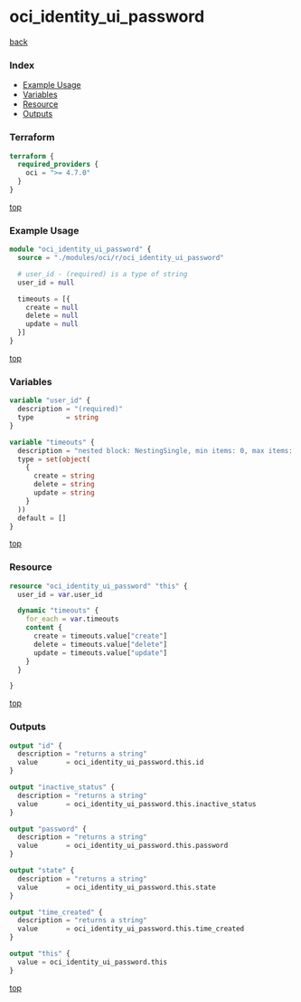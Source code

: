 # oci_identity_ui_password

[back](../oci.md)

### Index

- [Example Usage](#example-usage)
- [Variables](#variables)
- [Resource](#resource)
- [Outputs](#outputs)

### Terraform

```terraform
terraform {
  required_providers {
    oci = ">= 4.7.0"
  }
}
```

[top](#index)

### Example Usage

```terraform
module "oci_identity_ui_password" {
  source = "./modules/oci/r/oci_identity_ui_password"

  # user_id - (required) is a type of string
  user_id = null

  timeouts = [{
    create = null
    delete = null
    update = null
  }]
}
```

[top](#index)

### Variables

```terraform
variable "user_id" {
  description = "(required)"
  type        = string
}

variable "timeouts" {
  description = "nested block: NestingSingle, min items: 0, max items: 0"
  type = set(object(
    {
      create = string
      delete = string
      update = string
    }
  ))
  default = []
}
```

[top](#index)

### Resource

```terraform
resource "oci_identity_ui_password" "this" {
  user_id = var.user_id

  dynamic "timeouts" {
    for_each = var.timeouts
    content {
      create = timeouts.value["create"]
      delete = timeouts.value["delete"]
      update = timeouts.value["update"]
    }
  }

}
```

[top](#index)

### Outputs

```terraform
output "id" {
  description = "returns a string"
  value       = oci_identity_ui_password.this.id
}

output "inactive_status" {
  description = "returns a string"
  value       = oci_identity_ui_password.this.inactive_status
}

output "password" {
  description = "returns a string"
  value       = oci_identity_ui_password.this.password
}

output "state" {
  description = "returns a string"
  value       = oci_identity_ui_password.this.state
}

output "time_created" {
  description = "returns a string"
  value       = oci_identity_ui_password.this.time_created
}

output "this" {
  value = oci_identity_ui_password.this
}
```

[top](#index)